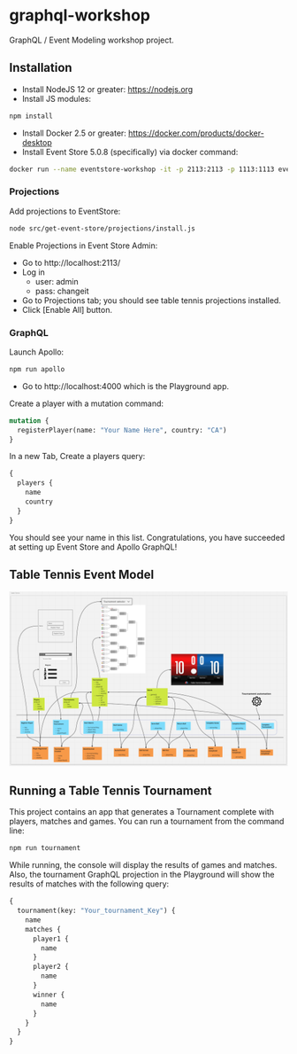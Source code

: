 # graphql-workshop

GraphQL / Event Modeling workshop project.

## Installation

* Install NodeJS 12 or greater: https://nodejs.org
* Install JS modules:
```sh
npm install
```
* Install Docker 2.5 or greater: https://docker.com/products/docker-desktop
* Install Event Store 5.0.8 (specifically) via docker command:

```sh
docker run --name eventstore-workshop -it -p 2113:2113 -p 1113:1113 eventstore/eventstore:5.0.8-xenial -e EVENT-STORE_DEV=true -e EVENTSTORE_RUN_PROJECTIONS=All -e EVENTSTORE_START_STANDARD_PROJECTIONS=true
```

### Projections

Add projections to EventStore:

```sh
node src/get-event-store/projections/install.js
```

Enable Projections in Event Store Admin:

* Go to http://localhost:2113/
* Log in
  * user: admin
  * pass: changeit
* Go to Projections tab; you should see table tennis projections installed.
* Click [Enable All] button.

### GraphQL

Launch Apollo:

```sh
npm run apollo
```

* Go to http://localhost:4000 which is the Playground app.

Create a player with a mutation command:

```graphql
mutation {
  registerPlayer(name: "Your Name Here", country: "CA")
}
```

In a new Tab, Create a players query:

```graphql
{
  players {
    name
    country
  }
}
```

You should see your name in this list. Congratulations, you have succeeded at setting up Event Store and Apollo GraphQL!

## Table Tennis Event Model

![Event_Model](Event_Model.png)

## Running a Table Tennis Tournament

This project contains an app that generates a Tournament complete with players, matches and games. You can run a tournament from the command line:

```sh
npm run tournament
```

While running, the console will display the results of games and matches. Also, the tournament GraphQL projection in the Playground will show the results of matches with the following query:

```graphql
{
  tournament(key: "Your_tournament_Key") {
    name
    matches {
      player1 {
        name
      }
      player2 {
        name
      }
      winner {
        name
      }
    }
  }
}
```

 